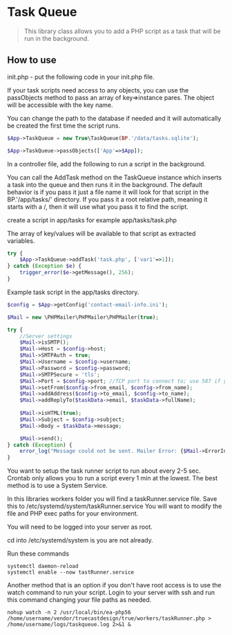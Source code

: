 # Task Queue
> This library class allows you to add a PHP script as a task that will be run in the background.

## How to use

init.php - put the following code in your init.php file.

If your task scripts need access to any objects, you can use the passObjects method to pass an array of key=>instance pares. The object will be accessible with the key name.

You can change the path to the database if needed and it will automatically be created the first time the script runs.

```php
$App->TaskQueue = new True\TaskQueue(BP.'/data/tasks.sqlite');

$App->TaskQueue->passObjects(['App'=>$App]);
```

In a controller file, add the following to run a script in the background.

You can call the AddTask method on the TaskQueue instance which inserts a task into the queue and then runs it in the background. The default behavior is if you pass it just a file name it will look for that script in the BP.'/app/tasks/' directory. If you pass it a root relative path, meaning it starts with a /, then it will use what you pass it to find the script. 

create a script in app/tasks for example app/tasks/task.php

The array of key/values will be available to that script as extracted variables.

```php
try {
	$App->TaskQueue->addTask('task.php', ['var1'=>1]);
} catch (Exception $e) {
	trigger_error($e->getMessage(), 256);
}
```

Example task script in the app/tasks directory.

```php
$config = $App->getConfig('contact-email-info.ini');

$Mail = new \PHPMailer\PHPMailer\PHPMailer(true);

try {
	//Server settings
	$Mail->isSMTP();
	$Mail->Host = $config->host;
	$Mail->SMTPAuth = true;
	$Mail->Username = $config->username;
	$Mail->Password = $config->password;
	$Mail->SMTPSecure = 'tls';
	$Mail->Port = $config->port; //TCP port to connect to; use 587 if you have set `SMTPSecure = PHPMailer::ENCRYPTION_STARTTLS`
	$Mail->setFrom($config->from_email, $config->from_name);
	$Mail->addAddress($config->to_email, $config->to_name);
	$Mail->addReplyTo($taskData->email, $taskData->fullName);
					
	$Mail->isHTML(true);
	$Mail->Subject = $config->subject;
	$Mail->Body = $taskData->message;

	$Mail->send();
} catch (Exception) {
	error_log("Message could not be sent. Mailer Error: {$Mail->ErrorInfo}", 3, BP.'/php-error.log');
}
```

You want to setup the task runner script to run about every 2-5 sec. Crontab only allows you to run a script every 1 min at the lowest. The best method is to use a System Service.

In this libraries workers folder you will find a taskRunner.service file. Save this to /etc/systemd/system/taskRunner.service You will want to modify the file and PHP exec paths for your environment. 

You will need to be logged into your server as root. 

cd into /etc/systemd/system is you are not already.

Run these commands

```shell
systemctl daemon-reload
systemctl enable --now tastRunner.service
```

Another method that is an option if you don't have root access is to use the watch command to run your script. Login to your server with ssh and run this command changing your file paths as needed.

```shell
nohup watch -n 2 /usr/local/bin/ea-php56 /home/username/vendor/truecastdesign/true/workers/taskRunner.php > /home/username/logs/taskqueue.log 2>&1 &
```